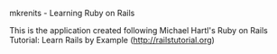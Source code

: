 mkrenits - Learning Ruby on Rails

This is the application created following Michael Hartl's Ruby on Rails Tutorial: Learn Rails by Example (http://railstutorial.org)